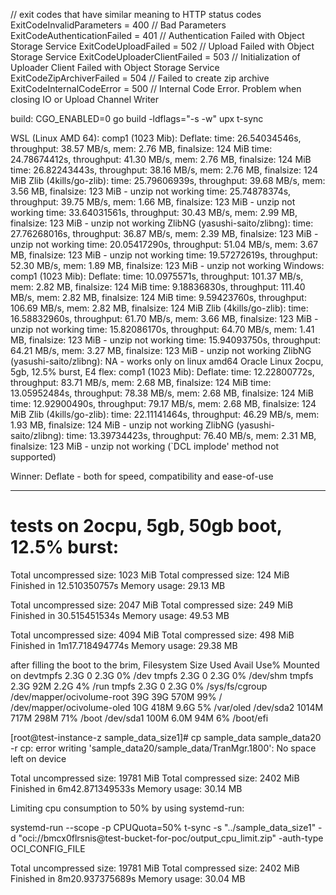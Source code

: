 // exit codes that have similar meaning to HTTP status codes
ExitCodeInvalidParameters    = 400 // Bad Parameters
ExitCodeAuthenticationFailed = 401 // Authentication Failed with Object Storage Service
ExitCodeUploadFailed         = 502 // Upload Failed with Object Storage Service
ExitCodeUploaderClientFailed = 503 // Initialization of Uploader Client Failed with Object Storage Service
ExitCodeZipArchiverFailed    = 504 // Failed to create zip archive
ExitCodeInternalCodeError    = 500 // Internal Code Error. Problem when closing IO or Upload Channel Writer

build:
CGO_ENABLED=0 go build -ldflags="-s -w"
upx t-sync

WSL (Linux AMD 64):
    comp1 (1023 Mib):
        Deflate: 
            time: 26.54034546s, throughput: 38.57 MB/s, mem: 2.76 MB, finalsize: 124 MiB
            time: 24.78674412s, throughput: 41.30 MB/s, mem: 2.76 MB, finalsize: 124 MiB
            time: 26.82243443s, throughput: 38.16 MB/s, mem: 2.76 MB, finalsize: 124 MiB
        Zlib (4kills/go-zlib): 
            time: 25.79606939s, throughput: 39.68 MB/s, mem: 3.56 MB, finalsize: 123 MiB - unzip not working
            time: 25.74878374s, throughput: 39.75 MB/s, mem: 1.66 MB, finalsize: 123 MiB - unzip not working
            time: 33.64031561s, throughput: 30.43 MB/s, mem: 2.99 MB, finalsize: 123 MiB - unzip not working
        ZlibNG (yasushi-saito/zlibng): 
            time: 27.76268016s, throughput: 36.87 MB/s, mem: 2.39 MB, finalsize: 123 MiB - unzip not working
            time: 20.05417290s, throughput: 51.04 MB/s, mem: 3.67 MB, finalsize: 123 MiB - unzip not working
            time: 19.57272619s, throughput: 52.30 MB/s, mem: 1.89 MB, finalsize: 123 MiB - unzip not working
Windows:
    comp1 (1023 Mib):
        Deflate: 
            time: 10.0975571s, throughput: 101.37 MB/s, mem: 2.82 MB, finalsize: 124 MiB
            time: 9.18836830s, throughput: 111.40 MB/s, mem: 2.82 MB, finalsize: 124 MiB
            time: 9.59423760s, throughput: 106.69 MB/s, mem: 2.82 MB, finalsize: 124 MiB
        Zlib (4kills/go-zlib): 
            time: 16.58832960s, throughput: 61.70 MB/s, mem: 3.66 MB, finalsize: 123 MiB - unzip not working
            time: 15.82086170s, throughput: 64.70 MB/s, mem: 1.41 MB, finalsize: 123 MiB - unzip not working
            time: 15.94093750s, throughput: 64.21 MB/s, mem: 3.27 MB, finalsize: 123 MiB - unzip not working
        ZlibNG (yasushi-saito/zlibng): 
            NA - works only on linux amd64
Oracle Linux 2ocpu, 5gb, 12.5% burst, E4 flex:
    comp1 (1023 Mib):
        Deflate: 
            time: 12.22800772s, throughput: 83.71 MB/s, mem: 2.68 MB, finalsize: 124 MiB
            time: 13.05952484s, throughput: 78.38 MB/s, mem: 2.68 MB, finalsize: 124 MiB
            time: 12.92900490s, throughput: 79.17 MB/s, mem: 2.68 MB, finalsize: 124 MiB
        Zlib (4kills/go-zlib): 
            time: 22.11141464s, throughput: 46.29 MB/s, mem: 1.93 MB, finalsize: 124 MiB - unzip not working
        ZlibNG (yasushi-saito/zlibng): 
            time: 13.39734423s, throughput: 76.40 MB/s, mem: 2.31 MB, finalsize: 123 MiB - unzip not working (`DCL implode' method not supported)

Winner: Deflate - both for speed, compatibility and ease-of-use


------------------------------------------------------

# tests on 2ocpu, 5gb, 50gb boot, 12.5% burst:

Total uncompressed size: 1023 MiB
Total compressed size: 124 MiB
Finished in 12.510350757s
Memory usage: 29.13 MB

Total uncompressed size: 2047 MiB
Total compressed size: 249 MiB
Finished in 30.515451534s
Memory usage: 49.53 MB

Total uncompressed size: 4094 MiB
Total compressed size: 498 MiB
Finished in 1m17.718494774s
Memory usage: 29.38 MB

after filling the boot to the brim,
Filesystem                  Size  Used Avail Use% Mounted on
devtmpfs                    2.3G     0  2.3G   0% /dev
tmpfs                       2.3G     0  2.3G   0% /dev/shm
tmpfs                       2.3G   92M  2.2G   4% /run
tmpfs                       2.3G     0  2.3G   0% /sys/fs/cgroup
/dev/mapper/ocivolume-root   39G   39G  570M  99% /
/dev/mapper/ocivolume-oled   10G  418M  9.6G   5% /var/oled
/dev/sda2                  1014M  717M  298M  71% /boot
/dev/sda1                   100M  6.0M   94M   6% /boot/efi

[root@test-instance-z sample_data_size1]# cp sample_data sample_data20 -r
cp: error writing 'sample_data20/sample_data/TranMgr.1800': No space left on device

Total uncompressed size: 19781 MiB
Total compressed size: 2402 MiB
Finished in 6m42.871349533s
Memory usage: 30.14 MB

Limiting cpu consumption to 50% by using systemd-run:

systemd-run --scope -p CPUQuota=50% t-sync -s "../sample_data_size1" -d "oci://bmcx0flrsnis@test-bucket-for-poc/output_cpu_limit.zip" -auth-type OCI_CONFIG_FILE

Total uncompressed size: 19781 MiB
Total compressed size: 2402 MiB
Finished in 8m20.937375689s
Memory usage: 30.04 MB